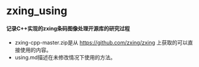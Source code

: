 # zxing_using
#### 记录C++实现的zxing条码图像处理开源库的研究过程
* zxing-cpp-master.zip是从 https://github.com/zxing/zxing 上获取的可以直接使用的内容。
* using.md描述在未修改情况下使用的方法。
